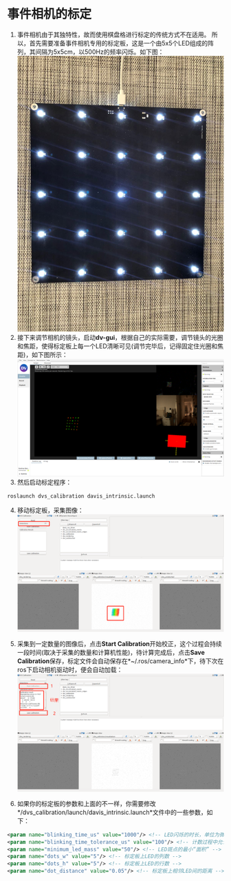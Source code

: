 
# 事件相机的标定

1. 事件相机由于其独特性，故而使用棋盘格进行标定的传统方式不在适用。
所以，首先需要准备事件相机专用的标定板，这是一个由5x5个LED组成的阵列，其间隔为5x5cm，以500Hz的频率闪烁。如下图：
![智科特标定板](https://github.com/QuartzYan/QuartzNote/raw/master/images/20200406/image_20200406_01.png)
2. 接下来调节相机的镜头，启动**dv-gui**，根据自己的实际需要，调节镜头的光圈和焦距，使得标定板上每一个LED清晰可见(调节完毕后，记得固定住光圈和焦距)，如下图所示：
![运行截图](https://github.com/QuartzYan/QuartzNote/raw/master/images/20200406/image_20200406_02.png)
3. 然后启动标定程序：
```bash
roslaunch dvs_calibration davis_intrinsic.launch
```
4. 移动标定板，采集图像：
![运行截图](https://github.com/QuartzYan/QuartzNote/raw/master/images/20200406/image_20200406_03.png)

5. 采集到一定数量的图像后，点击**Start Calibration**开始校正，这个过程会持续一段时间(取决于采集的数量和计算机性能)，待计算完成后，点击**Save Calibration**保存，标定文件会自动保存在*~/.ros/camera_info*下，待下次在ros下启动相机驱动时，便会自动加载：
![运行截图](https://github.com/QuartzYan/QuartzNote/raw/master/images/20200406/image_20200406_04.png)

6. 如果你的标定板的参数和上面的不一样，你需要修改*/dvs_calibration/launch/davis_intrinsic.launch*文件中的一些参数，如下：
```xml
<param name="blinking_time_us" value="1000"/> <!-- LED闪烁的时长，单位为微秒(us)，我们的标定板频率为500Hz，LED亮1毫秒(ms)灭1毫秒，所以这个值为1毫秒也就是1000微秒 -->
<param name="blinking_time_tolerance_us" value="100"/> <!-- 计数过程中允许的误差，单位为微秒(us) -->
<param name="minimum_led_mass" value="50"/> <!-- LED斑点的最小“面积” -->
<param name="dots_w" value="5"/> <!-- 标定板上LED的列数 -->
<param name="dots_h" value="5"/> <!-- 标定板上LED的行数 -->
<param name="dot_distance" value="0.05"/> <!-- 标定板上相邻LED间的距离 -->
```


